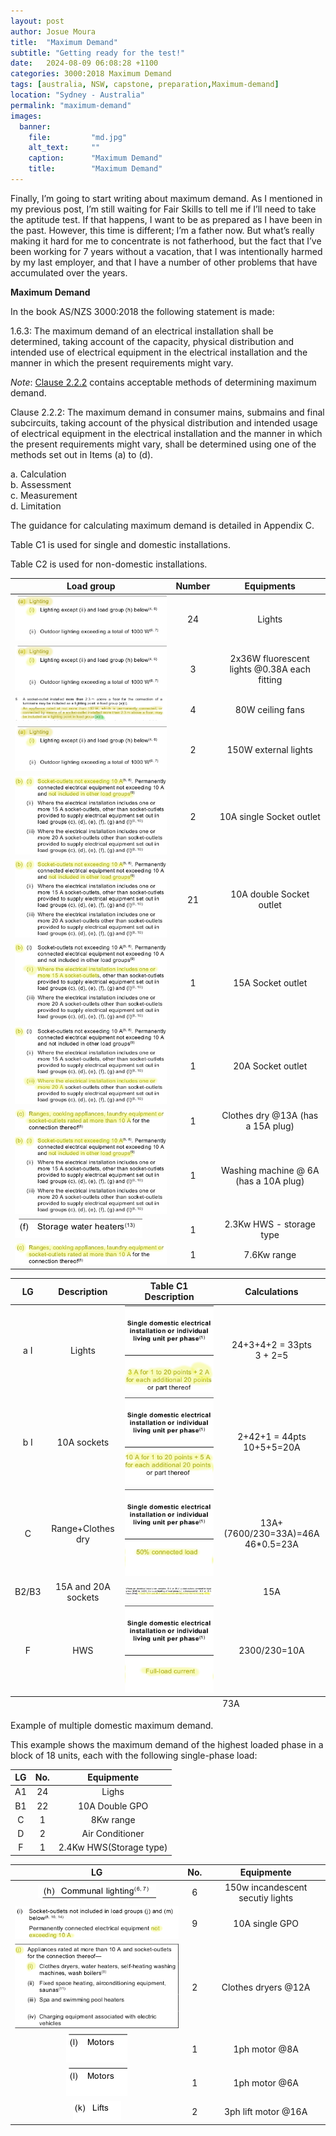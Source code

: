 ```yaml
---
layout: post
author: Josue Moura
title:  "Maximum Demand"
subtitle: "Getting ready for the test!"
date:   2024-08-09 06:08:28 +1100
categories: 3000:2018 Maximum Demand
tags: [australia, NSW, capstone, preparation,Maximum-demand]
location: "Sydney - Australia"
permalink: "maximum-demand"
images:
  banner:
    file:         "md.jpg"
    alt_text:     ""
    caption:      "Maximum Demand"
    title:        "Maximum Demand"
---
```


<style>
  .ct {
    text-align: center;
    vertical-align: middle;
  }
</style>

Finally, I’m going to start writing about maximum demand. As I mentioned in my previous post, I’m still waiting for Fair Skills to tell me if I’ll need to take the aptitude test. If that happens, I want to be as prepared as I have been in the past. However, this time is different; I’m a father now. But what’s really making it hard for me to concentrate is not fatherhood, but the fact that I’ve been working for 7 years without a vacation, that I was intentionally harmed by my last employer, and that I have a number of other problems that have accumulated over the years.

**Maximum Demand**

In the book AS/NZS 3000:2018 the following statement is made:


1.6.3: The maximum demand of an electrical installation shall be determined, taking account of the capacity, physical distribution and intended use of electrical equipment in the electrical installation and the manner in which the present requirements might vary.

<i>Note</i>: <u>Clause 2.2.2</u> contains acceptable methods of determining maximum demand.

Clause 2.2.2: The maximum demand in consumer mains, submains and final subcircuits, taking account of the physical distribution and intended usage of electrical equipment in the electrical installation and the manner in which the present requirements might vary, shall be determined using one of the methods set out in Items (a) to (d). 

a. Calculation  
b. Assessment  
c. Measurement  
d. Limitation  

The guidance for calculating maximum demand is detailed in Appendix C.

Table C1 is used for single and domestic installations.

Table C2 is used for non-domestic installations.


<div class="table-wrapper">
  <table class="alt">
    <thead>
      <tr>
        <th>Load group</th>
        <th>Number</th>
        <th>Equipments</th>
      </tr>
    </thead>
    <tbody>
      <tr>
        <td><span class="image fit"><img src= "assets/images/capstone/md/loadgroup_light.png" alt="" /></span>
        </td>
        <td class="ct">24</td>
        <td class="ct">Lights</td>
      </tr>
      <tr>
        <td><span class="image fit"><img src= "assets/images/capstone/md/loadgroup_light.png" alt="" /></span></td>
        <td class="ct">3</td>
        <td class="ct">2x36W fluorescent lights @0.38A each fitting</td>
      </tr>
      <tr>
        <td><span class="image fit"><img src= "assets/images/capstone/md/loadgroup_light_fan.png" alt="" />
        </span></td>
        <td class="ct">4</td>
        <td class="ct">80W ceiling fans</td>
      </tr>
      <tr>
        <td><span class="image fit"><img src= "assets/images/capstone/md/loadgroup_light.png" alt="" /></span>
        </td>
        <td class="ct">2</td>
        <td class="ct">150W external lights</td>
      </tr>
      <tr>
        <td><span class="image fit"><img src= "assets/images/capstone/md/socketoutlet.png" alt="" /></span></td>
        <td class="ct">2</td>
        <td class="ct">10A single Socket outlet</td>
      </tr>
      <tr>
        <td><span class="image fit"><img src= "assets/images/capstone/md/socketoutlet.png" alt="" /></span></td>
        <td class="ct">21</td>
        <td class="ct">10A double Socket outlet</td>
      </tr>
      <tr>
        <td><span class="image fit"><img src= "assets/images/capstone/md/socketoutlet2.png" alt="" /></span></td>
        <td class="ct">1</td>
        <td class="ct">15A Socket outlet</td>
      </tr>
      <tr>
        <td><span class="image fit"><img src= "assets/images/capstone/md/socketoutlet3.png" alt="" /></span></td>
        <td class="ct">1</td>
        <td class="ct">20A Socket outlet</td>
      </tr>
      <tr>
        <td><span class="image fit"><img src= "assets/images/capstone/md/appliancemorethan10a.png" alt="" /></span></td>
        <td class="ct">1</td>
        <td class="ct">Clothes dry @13A (has a 15A plug)</td>
      </tr>
      <tr>
        <td><span class="image fit"><img src= "assets/images/capstone/md/socketoutlet.png" alt="" /></span></td>
        <td class="ct">1</td>
        <td class="ct">Washing machine @ 6A (has a 10A plug)</td>
      </tr>
      <tr>
            <td><span class="image fit"><img src= "assets/images/capstone/md/SWH.png" alt="" /></span></td>
            <td class="ct">1</td>
            <td class="ct">2.3Kw HWS - storage type</td>
      </tr>
      <tr>
        <td><span class="image fit"><img src= "assets/images/capstone/md/appliancemorethan10a.png" alt="" /></span></td>
            <td class="ct">1</td>
            <td class="ct">7.6Kw range</td>
      </tr>
    </tbody>
  </table>
</div>

<div class="table-wrapper">
  <table class="alt">
    <thead>
      <tr>
        <th>LG</th>
        <th>Description</th>
        <th>Table C1 Description</th>
        <th>Calculations</th>
      </tr>
    </thead>
    <tbody>
        <tr>
          <td class="ct">a I</td>
          <td class="ct">Lights</td>
          <td><span class="image fit"><img src= "assets/images/capstone/md/LGdescription01.png" alt="" /></span></td>
          <td class="ct">24+3+4+2 = 33pts<br />3 + 2=5 </td>
        </tr>
        <tr>
          <td class="ct">b I</td>
          <td class="ct">10A sockets</td>
          <td><span class="image fit"><img src= "assets/images/capstone/md/LGdescription02.png" alt="" /></span></td>
          <td class="ct">2+42+1 = 44pts <br />10+5+5=20A</td>
        </tr>
        <tr>
          <td class="ct">C</td>
          <td class="ct">Range+Clothes dry</td>
          <td><span class="image fit"><img src= "assets/images/capstone/md/LGdescription03.png" alt="" /></span></td>
          <td class="ct">13A+(7600/230=33A)=46A <br />46*0.5=23A </td>
        </tr>
        <tr>
          <td class="ct">B2/B3</td>
          <td class="ct">15A and 20A sockets</td>
          <td><span class="image fit"><img src= "assets/images/capstone/md/LGdescription04.png" alt="" /></span></td>
          <td class="ct">15A</td>
        </tr>
        <tr>
          <td class="ct">F</td>
          <td class="ct">HWS</td>
          <td><span class="image fit"><img src= "assets/images/capstone/md/LGdescription05.png" alt="" /></span></td>
          <td class="ct">2300/230=10A</td>
        </tr>
        <tfoot>
          <tr>
            <td colspan="3"></td>
            <td>73A</td>
          </tr>
        </tfoot>
      </tbody>
  </table>
</div>

Example of multiple domestic maximum demand.

This example shows the maximum demand of the highest loaded phase in a block of 18 units, each with the following single-phase load:

<div class="table-wrapper">
  <table class="alt">
    <thead>
      <tr>
        <th>LG</th>
        <th>No.</th>
        <th>Equipmente</th>
      </tr>
    </thead>
    <tbody>
        <tr>
          <td class="ct">A1</td>
          <td class="ct">24</td>
          <td class="ct">Lighs</td>
        </tr>
        <tr>
          <td class="ct">B1</td>
          <td class="ct">22</td>
          <td class="ct">10A Double GPO</td>
        </tr>
        <tr>
          <td class="ct">C</td>
          <td class="ct">1</td>
          <td class="ct">8Kw range</td>
        </tr>
        <tr>
          <td class="ct">D</td>
          <td class="ct">2</td>
          <td class="ct">Air Conditioner</td>
        </tr>
        <tr>
          <td class="ct">F</td>
          <td class="ct">1</td>
          <td class="ct">2.4Kw HWS(Storage type)</td>
        </tr>
    </tbody>
  </table>
</div>

<div class="table-wrapper">
  <table class="alt">
    <thead>
      <tr>
        <th>LG</th>
        <th>No.</th>
        <th>Equipmente</th>
      </tr>
    </thead>
    <tbody>
        <tr>
          <td class="ct"><span class="image fit">
            <img src= "assets/images/capstone/md/LGdescription06.png" alt="" /></span></td>
          <td class="ct">6</td>
          <td class="ct">150w incandescent secutiy lights</td>
        </tr>
        <tr>
          <td class="ct">
            <span class="image fit">
            <img src= "assets/images/capstone/md/LGdescription07.png" alt="" />
            </span>
          </td>
          <td class="ct">9</td>
          <td class="ct">10A single GPO</td>
        </tr>
        <tr>
          <td class="ct">
            <span class="image fit">
            <img src= "assets/images/capstone/md/LGdescription08.png" alt="" /></span>
          </td>
          <td class="ct">2</td>
          <td class="ct">Clothes dryers @12A</td>
        </tr>
        <tr>
          <td class="ct"><span class="image">
            <img src= "assets/images/capstone/md/LGdescription09.png" alt="" />
            </span>
          </td>
          <td class="ct">1</td>
          <td class="ct">1ph motor @8A</td>
        </tr>
        <tr>
          <td class="ct">
            <span class="image">
            <img src= "assets/images/capstone/md/LGdescription09.png" alt="" />
            </span>
          </td>
          <td class="ct">1</td>
          <td class="ct">1ph motor @6A</td>
        </tr>
        <tr>
          <td class="ct"><span class="image">
            <img src= "assets/images/capstone/md/LGdescription10.png" alt="" />
            </span>
          </td>
          <td class="ct">2</td>
          <td class="ct">3ph lift motor @16A</td>
        </tr>
    </tbody>
  </table>
</div>